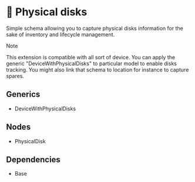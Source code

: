 # 🧩 Physical disks

Simple schema allowing you to capture physical disks information for the sake of inventory and lifecycle management.

> [!NOTE]
> This extension is compatible with all sort of device. You can apply the generic "DeviceWithPhysicalDisks" to particular model to enable disks tracking. You might also link that schema to location for instance to capture spares.

## Generics

- DeviceWithPhysicalDisks

## Nodes

- PhysicalDisk

## Dependencies

- Base
